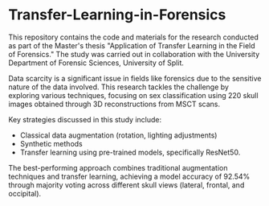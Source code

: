 # Transfer-Learning-in-Forensics

This repository contains the code and materials for the research conducted as part of the Master's thesis "Application of Transfer Learning in the Field of Forensics." The study was carried out in collaboration with the University Department of Forensic Sciences, University of Split.

Data scarcity is a significant issue in fields like forensics due to the sensitive nature of the data involved. This research tackles the challenge by exploring various techniques, focusing on sex classification using 220 skull images obtained through 3D reconstructions from MSCT scans.

Key strategies discussed in this study include:

  -  Classical data augmentation (rotation, lighting adjustments)
  -  Synthetic methods
  -  Transfer learning using pre-trained models, specifically ResNet50.
    
The best-performing approach combines traditional augmentation techniques and transfer learning, achieving a model accuracy of 92.54% through majority voting across different skull views (lateral, frontal, and occipital).
